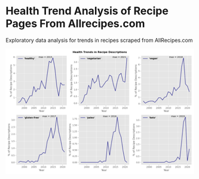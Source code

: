 # Health Trend Analysis of Recipe Pages From Allrecipes.com
Exploratory data analysis for trends in recipes scraped from AllRecipes.com

![plot](./figures/healthwords.png)
